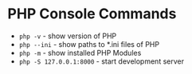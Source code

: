 # PHP Console Commands

- `php -v` - show version of PHP
- `php --ini` - show paths to *.ini files of PHP
- `php -m` - show installed PHP Modules
- `php -S 127.0.0.1:8000` - start development server
